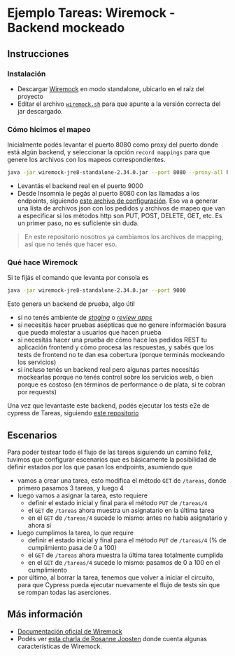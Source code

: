 
# Ejemplo Tareas: Wiremock - Backend mockeado

## Instrucciones

### Instalación

- Descargar [Wiremock](https://wiremock.org/docs/download-and-installation/) en modo standalone, ubicarlo en el raíz del proyecto
- Editar el archivo [`wiremock.sh`](./wiremock.sh) para que apunte a la versión correcta del jar descargado. 

### Cómo hicimos el mapeo

Inicialmente podés levantar el puerto 8080 como proxy del puerto donde está algún backend, y seleccionar la opción `record mappings` para que genere los archivos con los mapeos correspondientes.

```bash
java -jar wiremock-jre8-standalone-2.34.0.jar --port 8080 --proxy-all http://localhost:9000 --record mappings
```

- Levantás el backend real en el puerto 9000
- Desde Insomnia le pegás al puerto 8080 con las llamadas a los endpoints, siguiendo [este archivo de configuración](./Insomnia_GrabarEndpoints.json). Eso va a generar una lista de archivos json con los pedidos y archivos de mapeo que van a especificar si los métodos http son PUT, POST, DELETE, GET, etc. Es un primer paso, no es suficiente sin duda.

> En este repositorio nosotros ya cambiamos los archivos de mapping, así que no tenés que hacer eso.

### Qué hace Wiremock

Si te fijás el comando que levanta por consola es

```bash
java -jar wiremock-jre8-standalone-2.34.0.jar --port 9000
```

Esto genera un backend de prueba, algo útil

- si no tenés ambiente de [_staging_](https://www.commonplaces.com/blog/web-development-what-is-staging/) o [_review apps_](https://docs.gitlab.com/ee/ci/review_apps/)
- si necesitás hacer pruebas asépticas que no genere información basura que pueda molestar a usuarios que hacen prueba
- si necesitás hacer una prueba de cómo hace los pedidos REST tu aplicación frontend y cómo procesa las respuestas, y sabés que los tests de frontend no te dan esa cobertura (porque terminás mockeando los servicios)
- si incluso tenés un backend real pero algunas partes necesitás mockearlas porque no tenés control sobre los servicios web, o bien porque es costoso (en términos de performance o de plata, si te cobran por requests)

Una vez que levantaste este backend, podés ejecutar los tests e2e de cypress de Tareas, siguiendo [este repositorio]()

## Escenarios

Para poder testear todo el flujo de las tareas siguiendo un camino feliz, tuvimos que configurar escenarios que es básicamente la posibilidad de definir estados por los que pasan los endpoints, asumiendo que

- vamos a crear una tarea, esto modifica el método `GET` de `/tareas`, donde primero pasamos 3 tareas, y luego 4
- luego vamos a asignar la tarea, esto requiere
  - definir el estado inicial y final para el método `PUT` de `/tareas/4`
  - el `GET` de `/tareas` ahora muestra un asignatario en la última tarea
  - en el `GET` de `/tareas/4` sucede lo mismo: antes no había asignatario y ahora sí
- luego cumplimos la tarea, lo que require
  - definir el estado inicial y final para el método `PUT` de `/tareas/4` (% de cumplimiento pasa de 0 a 100)
  - el `GET` de `/tareas` ahora muestra la última tarea totalmente cumplida
  - en el `GET` de `/tareas/4` sucede lo mismo: pasamos de 0 a 100 en el cumplimiento
- por último, al borrar la tarea, tenemos que volver a iniciar el circuito, para que Cypress pueda ejecutar nuevamente el flujo de tests sin que se rompan todas las aserciones.

## Más información

- [Documentación oficial de Wiremock](https://wiremock.org/docs/download-and-installation/)
- Podés ver [esta charla de Rosanne Joosten](https://www.youtube.com/watch?v=ddUMyLsDkLw&ab_channel=Devoxx) donde cuenta algunas características de Wiremock.
